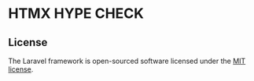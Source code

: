 # HTMX HYPE CHECK

## License

The Laravel framework is open-sourced software licensed under the [MIT license](https://opensource.org/licenses/MIT).
